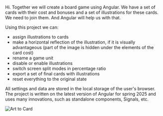 Hi. Together we will create a board game using Angular.
We have a set of cards with their cost and bonuses and a set of illustrations for these cards. We need to join them. And Angular will help us with that.

Using this project we can:
* assign illustrations to cards
* make a horizontal reflection of the illustration, if it is visually advantageous (part of the image is hidden under the elements of the card cost)
* rename a game unit
* disable or enable illustrations
* switch screen split modes in percentage ratio
* export a set of final cards with illustrations
* reset everything to the original state

All settings and data are stored in the local storage of the user's browser.
The project is written on the latest version of Angular for spring 2025 and uses many innovations, such as standalone components, Signals, etc.

![Art to Card]([http://url/to/img.png](https://prnt.sc/ZR8SS8cKvOOO))
